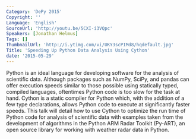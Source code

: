 ```yaml
---
Category: 'DePy 2015'
Copyright: ''
Language: 'English'
SourceUrl: 'http://youtu.be/5CXI-i3VQpc'
Speakers: [Jonathan Helmus]
Tags: []
ThumbnailUrl: 'http://i.ytimg.com/vi/UKY3scPIMd8/hqdefault.jpg'
Title: 'Speeding Up Python Data Analysis Using Cython'
date: '2015-05-29'
---
```

Python is an ideal language for developing software for the analysis of scientific data.  Although packages such as NumPy, SciPy, and pandas can offer execution speeds similar to those possible using statically typed, compiled languages, oftentimes Python code is too slow for the task at hand.  Cython is a static compiler for Python which, with the addition of a few type declarations, allows Python code to execute at significantly faster speeds.  This talk will detail how to use Cython to optimize the run time of Python code for analysis of scientific data with examples taken from the development of algorithms in the Python ARM Radar Toolkit (Py-ART), an open source library for working with weather radar data in Python.
